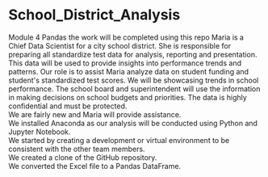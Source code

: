 # School_District_Analysis
Module 4 Pandas the work will be completed using this repo
Maria is a Chief Data Scientist for a city school district.  She is responsible for preparing all standardize test data for analysis, reporting and presentation.  This data will be used to provide insights into performance trends and patterns.  Our role is to assist Maria analyze data on student funding and student's standardized test scores.  We will be showcasing trends in school performance.  The school board and superintendent will use the information in making decisions on school budgets and priorities.  The data is highly confidential and must be protected.  
We are fairly new and Maria will provide assistance.  
We installed Anaconda as our analysis will be conducted using Python and Jupyter Notebook.   
We started by creating a development or virtual environment to be consistent with the other team members.  
We created a clone of the GitHub repository.  
We converted the Excel file to a Pandas DataFrame.  
